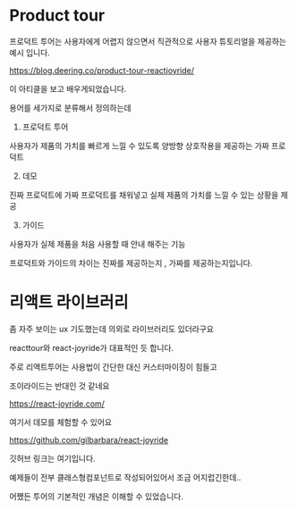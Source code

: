 # Product tour

프로덕트 투어는 사용자에게 어렵지 않으면서 직관적으로 사용자 튜토리얼을 제공하는 예시 입니다.

https://blog.deering.co/product-tour-reactjoyride/

이 아티클을 보고 배우게되었습니다.

용어를 세가지로 분류해서 정의하는데

1. 프로덕트 투어 

사용자가 제품의 가치를 빠르게 느낄 수 있도록 양방향 상호작용을 제공하는 가짜 프로덕트


2. 데모

진짜 프로덕트에 가짜 프로덕트를 채워넣고 실제 제품의 가치를 느낄 수 있는 상황을 제공

3. 가이드

사용자가 실제 제품을 처음 사용할 때 안내 해주는 기능


프로덕트와 가이드의 차이는 진짜를 제공하는지 , 가짜를 제공하는지입니다.

# 리액트 라이브러리

좀 자주 보이는 ux 기도했는데 의외로 라이브러리도 있더라구요

reacttour와 react-joyride가 대표적인 듯 합니다.

주로 리액트투어는 사용법이 간단한 대신 커스터마이징이 힘들고

조이라이드는 반대인 것 같네요

https://react-joyride.com/

여기서 데모를 체험할 수 있어요

https://github.com/gilbarbara/react-joyride

깃허브 링크는 여기입니다.

예제들이 전부 클래스형컴포넌트로 작성되어있어서 조금 어지럽긴한데..


어쨌든 투어의 기본적인 개념은 이해할 수 있었습니다.

